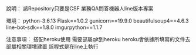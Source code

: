 說明：
該Repository只要是CSF 業務QA問答機器人line版本專案

環境：
python-3.6.13
Flask==1.0.2
gunicorn==19.9.0
beautifulsoup4==4.6.3
line-bot-sdk==1.8.0
imgurpython==1.1.7

注意事項：
搭配heroku使用
需要部屬git到heroku
heroku會依據所填寫的文件去部屬相關環境建置
該程式是在line上執行


